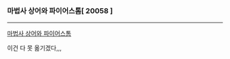 ### 마법사 상어와 파이어스톰[ 20058 ]
--- 
[마법사 상어와 파이어스톰](https://www.acmicpc.net/problem/20058)

이건 다 못 옮기겠다,,,
